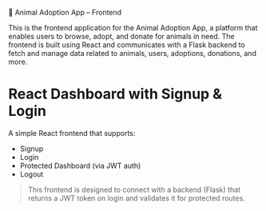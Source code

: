 🐾 Animal Adoption App – Frontend

This is the frontend application for the Animal Adoption App, a platform that enables users to browse, adopt, and donate for animals in need. The frontend is built using React and communicates with a Flask backend to fetch and manage data related to animals, users, adoptions, donations, and more.


# React Dashboard with Signup & Login

A simple React frontend that supports:

-  Signup
-  Login
-  Protected Dashboard (via JWT auth)
-  Logout

> This frontend is designed to connect with a backend (Flask) that returns a JWT token on login and validates it for protected routes.